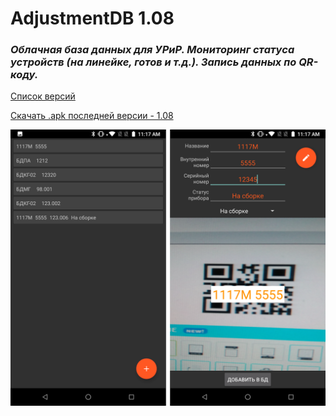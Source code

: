 # AdjustmentDB 1.08    
### <i>Облачная база данных для УРиР. Мониторинг статуса устройств (на линейке, готов и т.д.). Запись данных по QR-коду.</i> 

[Список версий](./VERSION.md)

[Скачать .apk последней версии - 1.08](./AdjustmentDB-v1.08.apk)


![alt tag](fon.png)
